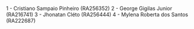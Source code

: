 1 - Cristiano Sampaio Pinheiro (RA256352)
2 - George Gigilas Junior (RA216741)
3 - Jhonatan Cléto (RA256444)
4 - Mylena Roberta dos Santos (RA222687)
